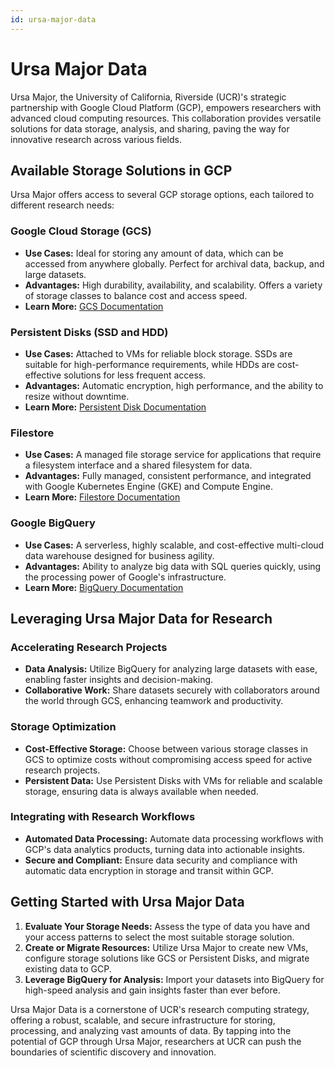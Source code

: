 ```yaml
---
id: ursa-major-data
---
```


# Ursa Major Data

Ursa Major, the University of California, Riverside (UCR)'s strategic partnership with Google Cloud Platform (GCP), empowers researchers with advanced cloud computing resources. This collaboration provides versatile solutions for data storage, analysis, and sharing, paving the way for innovative research across various fields.

## Available Storage Solutions in GCP

Ursa Major offers access to several GCP storage options, each tailored to different research needs:

### Google Cloud Storage (GCS)

- **Use Cases:** Ideal for storing any amount of data, which can be accessed from anywhere globally. Perfect for archival data, backup, and large datasets.
- **Advantages:** High durability, availability, and scalability. Offers a variety of storage classes to balance cost and access speed.
- **Learn More:** [GCS Documentation](https://cloud.google.com/storage/docs)

### Persistent Disks (SSD and HDD)

- **Use Cases:** Attached to VMs for reliable block storage. SSDs are suitable for high-performance requirements, while HDDs are cost-effective solutions for less frequent access.
- **Advantages:** Automatic encryption, high performance, and the ability to resize without downtime.
- **Learn More:** [Persistent Disk Documentation](https://cloud.google.com/compute/docs/disks)

### Filestore

- **Use Cases:** A managed file storage service for applications that require a filesystem interface and a shared filesystem for data.
- **Advantages:** Fully managed, consistent performance, and integrated with Google Kubernetes Engine (GKE) and Compute Engine.
- **Learn More:** [Filestore Documentation](https://cloud.google.com/filestore)

### Google BigQuery

- **Use Cases:** A serverless, highly scalable, and cost-effective multi-cloud data warehouse designed for business agility.
- **Advantages:** Ability to analyze big data with SQL queries quickly, using the processing power of Google's infrastructure.
- **Learn More:** [BigQuery Documentation](https://cloud.google.com/bigquery)

## Leveraging Ursa Major Data for Research

### Accelerating Research Projects

- **Data Analysis:** Utilize BigQuery for analyzing large datasets with ease, enabling faster insights and decision-making.
- **Collaborative Work:** Share datasets securely with collaborators around the world through GCS, enhancing teamwork and productivity.

### Storage Optimization

- **Cost-Effective Storage:** Choose between various storage classes in GCS to optimize costs without compromising access speed for active research projects.
- **Persistent Data:** Use Persistent Disks with VMs for reliable and scalable storage, ensuring data is always available when needed.

### Integrating with Research Workflows

- **Automated Data Processing:** Automate data processing workflows with GCP's data analytics products, turning data into actionable insights.
- **Secure and Compliant:** Ensure data security and compliance with automatic data encryption in storage and transit within GCP.

## Getting Started with Ursa Major Data

1. **Evaluate Your Storage Needs:** Assess the type of data you have and your access patterns to select the most suitable storage solution.
2. **Create or Migrate Resources:** Utilize Ursa Major to create new VMs, configure storage solutions like GCS or Persistent Disks, and migrate existing data to GCP.
3. **Leverage BigQuery for Analysis:** Import your datasets into BigQuery for high-speed analysis and gain insights faster than ever before.

Ursa Major Data is a cornerstone of UCR's research computing strategy, offering a robust, scalable, and secure infrastructure for storing, processing, and analyzing vast amounts of data. By tapping into the potential of GCP through Ursa Major, researchers at UCR can push the boundaries of scientific discovery and innovation.

